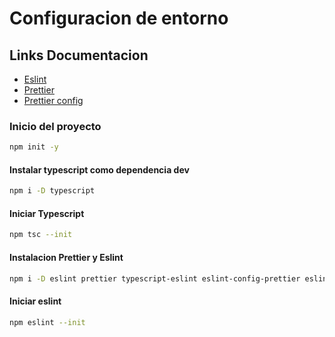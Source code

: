 # Configuracion de entorno

## Links Documentacion

- [Eslint](https://eslint.org/docs/latest/use/getting-started)
- [Prettier](https://prettier.io/)
- [Prettier config](https://prettier.io/docs/en/configuration.html)

### Inicio del proyecto

```bash
npm init -y
```

#### Instalar typescript como dependencia dev

```bash
npm i -D typescript
```

#### Iniciar Typescript

```bash
npm tsc --init
```

#### Instalacion Prettier y Eslint

```bash
npm i -D eslint prettier typescript-eslint eslint-config-prettier eslint-plugin-prettier
```

#### Iniciar eslint

```bash
npm eslint --init
```
